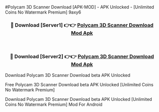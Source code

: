 #Polycam 3D Scanner Download [APK-MOD] - APK Unlocked - [Unlimited Coins No Watermark Premium] 9axy6



<div align="center">

<h3>🔴 Download [Server1] 👉👉 <a href="https://momento.my/?title=Polycam_3D_Scanner_Download">Polycam 3D Scanner Download Mod Apk</a></h3><br>

<h3>🔴 Download [Server2] 👉👉 <a href="https://momento.my/?title=Polycam_3D_Scanner_Download">Polycam 3D Scanner Download Mod Apk</a></h3>
</div>



Download Polycam 3D Scanner Download beta APK Unlocked

Free Polycam 3D Scanner Download beta APK Unlocked [Unlimited Coins No Watermark Premium]

Download Polycam 3D Scanner Download beta APK Unlocked [Unlimited Coins No Watermark Premium] Mod For Android

